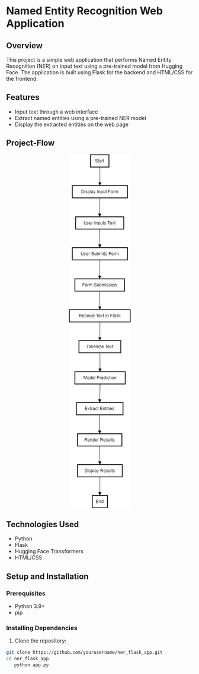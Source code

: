 # Named Entity Recognition Web Application

## Overview

This project is a simple web application that performs Named Entity Recognition (NER) on input text using a pre-trained model from Hugging Face. The application is built using Flask for the backend and HTML/CSS for the frontend.

## Features

- Input text through a web interface
- Extract named entities using a pre-trained NER model
- Display the extracted entities on the web page

## Project-Flow
<div align="center">
<img src="./NER.png">
</div>

## Technologies Used

- Python
- Flask
- Hugging Face Transformers
- HTML/CSS

## Setup and Installation

### Prerequisites

- Python 3.9+
- pip

### Installing Dependencies

1. Clone the repository:

```bash
git clone https://github.com/yourusername/ner_flask_app.git
cd ner_flask_app
   python app.py
   ```

